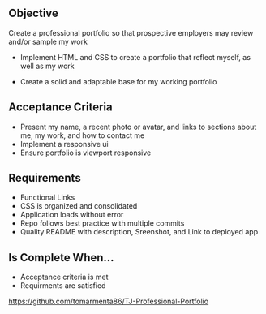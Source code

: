 ## Objective
Create a professional portfolio so that prospective employers may review and/or sample my work

- Implement HTML and CSS to create a portfolio that reflect myself, as well as my work

- Create a solid and adaptable base for my working portfolio

## Acceptance Criteria

* Present my name, a recent photo or avatar, and links to sections about me, my work, and how to contact me
* Implement a responsive ui
* Ensure portfolio is viewport responsive

## Requirements
* Functional Links
* CSS is organized and consolidated
* Application loads without error
* Repo follows best practice with multiple commits
* Quality README with description, Sreenshot, and Link to deployed app

## Is Complete When...
* Acceptance criteria is met 
* Requirments are satisfied

https://github.com/tomarmenta86/TJ-Professional-Portfolio